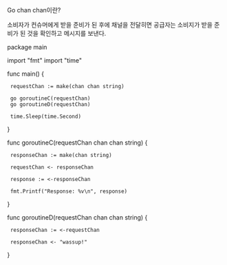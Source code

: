 Go chan chan이란?

소비자가 컨슈머에게 받을 준비가 된 후에 채널을 전달히면 공급자는 소비지가 받을 준비가 된 것을 확인하고 메시지를 보낸다. 

package main

import "fmt"
import "time"

func main() {

     requestChan := make(chan chan string)

     go goroutineC(requestChan)
     go goroutineD(requestChan)

     time.Sleep(time.Second)

}

func goroutineC(requestChan chan chan string) {

     responseChan := make(chan string)

     requestChan <- responseChan

     response := <-responseChan

     fmt.Printf("Response: %v\n", response)

}

func goroutineD(requestChan chan chan string) {

     responseChan := <-requestChan

     responseChan <- "wassup!"
}
